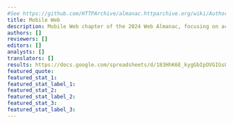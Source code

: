 ```yaml
---
#See https://github.com/HTTPArchive/almanac.httparchive.org/wiki/Authors'-Guide#metadata-to-add-at-the-top-of-your-chapters
title: Mobile Web
description: Mobile Web chapter of the 2024 Web Almanac, focusing on accessibility and performance.
authors: []
reviewers: []
editors: []
analysts: []
translators: []
results: https://docs.google.com/spreadsheets/d/183HhK6E_kygGbIpOVGIGsQvGzLBQSzjvRzabVC6e2-4/
featured_quote:
featured_stat_1:
featured_stat_label_1:
featured_stat_2:
featured_stat_label_2:
featured_stat_3:
featured_stat_label_3:
---
```

